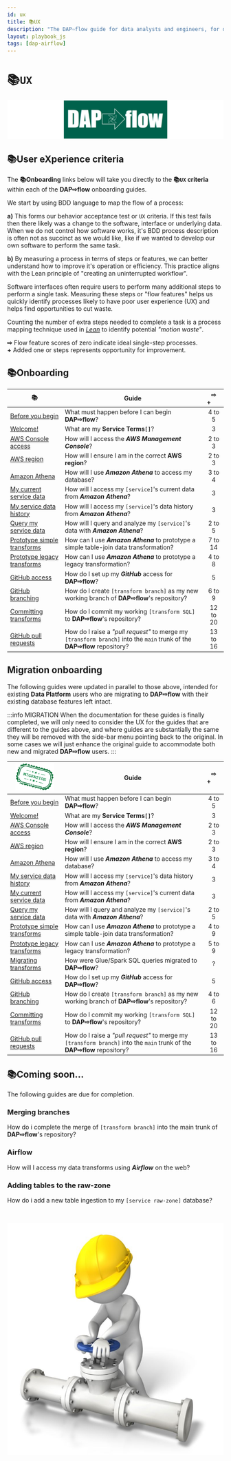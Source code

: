 ```yaml
---
id: ux
title: 📚UX
description: "The DAP⇨flow guide for data analysts and engineers, for developing and deploying Airflow DAGs, running data pipelines in the Data Analytics Platform (DAP)."
layout: playbook_js
tags: [dap-airflow]
---
```


# 📚`UX`
![DAP⇨flow](../dap-airflow/images/DAPairflowFLOWwide.png)  

## 📚User eXperience criteria
The **📚Onboarding** links below will take you directly to the **📚`UX` criteria** within each of the **DAP⇨flow** onboarding guides.

We start by using BDD language to map the flow of a process: 

**a)** This forms our behavior acceptance test or `UX` criteria. If this test fails then there likely was a change to the software, interface or underlying data. When we do not control how software works, it's BDD process description is often not as succinct as we would like, like if we wanted to develop our own software to perform the same task. 

**b)** By measuring a process in terms of steps or features, we can better understand how to improve it's operation or efficiency. This practice aligns with the Lean principle of "creating an uninterrupted workflow".

Software interfaces often require users to perform many additional steps to perform a single task. Measuring these steps or "flow features" helps us quickly identify processes likely to have poor user experience (UX) and helps find opportunities to cut waste.

Counting the number of extra steps needed to complete a task is a process mapping technique used in [*Lean*](https://en.wikipedia.org/wiki/Lean_government) to identify potential *"motion waste"*. 

**⇨** Flow feature scores of zero indicate ideal single-step processes.  
**+** Added one or steps represents opportunity for improvement.

## 📚Onboarding

| **📚** | **Guide** | &nbsp; **⇨ &nbsp; +** &nbsp; &nbsp; &nbsp; |
| --- | --- | :---: |
| [Before you begin](../dap-airflow/onboarding/begin#ux-criteria)                                  | What must happen before I can begin **DAP⇨flow**?                                              | 4 to 5 |
| [Welcome!](../dap-airflow/onboarding/welcome#ux-criteria)                                        | What are my **Service Terms`[]`**?                                                             | 3 |
| [AWS Console access](../dap-airflow/onboarding/access-the-AWS-Management-Console#ux-criteria)    | How will I access the ***AWS Management Console***?                                            | 2 to 3 |
| [AWS region](../dap-airflow/onboarding/access-the-AWS-region#ux-criteria)                        | How will I ensure I am in the correct **AWS region**?                                          | 2 to 3 |
| [Amazon Athena](../dap-airflow/onboarding/access-my-Amazon-Athena-database#ux-criteria)          | How will I use ***Amazon Athena*** to access my database?                                      | 3 to 4 |
| [My current service data](../dap-airflow/onboarding/access-my-current-service-data#ux-criteria)  | How will I access my `[service]`'s current data from ***Amazon Athena***?                      | 3 |
| [My service data history](../dap-airflow/onboarding/access-my-service-data-history#ux-criteria)  | How will I access my `[service]`'s data history from ***Amazon Athena***?                      | 3 |
| [Query my service data](../dap-airflow/onboarding/query-my-service-data#ux-criteria)             | How will I query and analyze my `[service]`'s data with ***Amazon Athena***?                   | 2 to 5 |
| [Prototype simple transforms](../dap-airflow/onboarding/prototype-simple-transforms#ux-criteria) | How can I use ***Amazon Athena*** to prototype a simple table-join data transformation?        | 7 to 14 |
| [Prototype legacy transforms](../dap-airflow/onboarding/prototype-legacy-transforms#ux-criteria) | How can I use ***Amazon Athena*** to prototype a legacy transformation?                        | 4 to 8 |
| [GitHub access](../dap-airflow/onboarding/github-access#ux-criteria)                             | How do I set up my ***GitHub*** access for **DAP⇨flow**?                                       | 5 |
| [GitHub branching](../dap-airflow/onboarding/github-branch#ux-criteria)                          | How do I create `[transform branch]` as my new working branch of **DAP⇨flow**'s repository?    | 6 to 9 |
| [Committing transforms](../dap-airflow/onboarding/github-commit-transform#ux-criteria)           | How do I commit my working `[transform SQL]` to **DAP⇨flow**'s repository?                     | 12 to 20 |
| [GitHub pull requests](../dap-airflow/onboarding/github-pull-request#ux-criteria)                | How do I raise a *"pull request"* to merge my `[transform branch]` into the `main` trunk of the **DAP⇨flow** repository? | 13 to 16 |

## Migration onboarding

The following guides were updated in parallel to those above, intended for existing **Data Platform** users who are migrating to **DAP⇨flow** with their existing database features left intact.  

:::info MIGRATION
When the documentation for these guides is finally completed, we will only need to consider the UX for the guides that are different to the guides above, and where guides are substantially the same they will be removed with the side-bar menu pointing back to the original. In some cases we will just enhance the original guide to accommodate both new and migrated **DAP⇨flow** users.
:::

| ![DAP⇨flow](../dap-airflow/images/migration-small.png) | **Guide** | &nbsp; **⇨ &nbsp; +** &nbsp; &nbsp; &nbsp; |
| --- | --- | :---: |
| [Before you begin](../dap-airflow/parking/begin#ux-criteria)                                  | What must happen before I can begin **DAP⇨flow**?                                             | 4 to 5 |
| [Welcome!](../dap-airflow/parking/welcome#ux-criteria)                                        | What are my **Service Terms`[]`**?                                                            | 3 |
| [AWS Console access](../dap-airflow/parking/access-the-AWS-Management-Console#ux-criteria)    | How will I access the ***AWS Management Console***?                                           | 2 to 3 |
| [AWS region](../dap-airflow/parking/access-the-AWS-region#ux-criteria)                        | How will I ensure I am in the correct **AWS region**?                                         | 2 to 3 |
| [Amazon Athena](../dap-airflow/parking/access-my-Amazon-Athena-database#ux-criteria)          | How will I use ***Amazon Athena*** to access my database?                                     | 3 to 4 |
| [My service data history](../dap-airflow/parking/access-my-service-data-history#ux-criteria)  | How will I access my `[service]`'s data history from ***Amazon Athena***?                     | 3 |
| [My current service data](../dap-airflow/parking/access-my-current-service-data#ux-criteria)  | How will I access my `[service]`'s current data from ***Amazon Athena***?                     | 3 |
| [Query my service data](../dap-airflow/parking/query-my-service-data#ux-criteria)             | How will I query and analyze my `[service]`'s data with ***Amazon Athena***?                  | 2 to 5 |
| [Prototype simple transforms](../dap-airflow/parking/prototype-simple-transforms#ux-criteria) | How can I use ***Amazon Athena*** to prototype a simple table-join data transformation?       | 4 to 9 |
| [Prototype legacy transforms](../dap-airflow/parking/prototype-legacy-transforms#ux-criteria) | How can I use ***Amazon Athena*** to prototype a legacy transformation?                       | 5 to 9 |
| [Migrating transforms](../parking/migrating-transforms)                                       | How were Glue/Spark SQL queries migrated to **DAP⇨flow**?                                     | ? |
| [GitHub access](../dap-airflow/parking/github-access#ux-criteria)                             | How do I set up my ***GitHub*** access for **DAP⇨flow**?                                      | 5 |
| [GitHub branching](../dap-airflow/parking/github-branch#ux-criteria)                          | How do I create `[transform branch]` as my new working branch of **DAP⇨flow**'s repository?   | 4 to 6 |
| [Committing transforms](../dap-airflow/parking/github-commit-transform#ux-criteria)           | How do I commit my working `[transform SQL]` to **DAP⇨flow**'s repository?                    | 12 to 20 |
| [GitHub pull requests](../dap-airflow/parking/github-pull-request#ux-criteria)                | How do I raise a *"pull request"* to merge my `[transform branch]` into the `main` trunk of the **DAP⇨flow** repository? | 13 to 16 |

## 📚Coming soon...
The following guides are due for completion.

### Merging branches 
How do i complete the merge of `[transform branch]` into the main trunk of **DAP⇨flow**'s repository?

### Airflow
How will I access my data transforms using ***Airflow*** on the web?

### Adding tables to the raw-zone
How do i add a new table ingestion to my `[service raw-zone]` database?

<br/>

![Apache Airflow](../dap-airflow/images/worker_tap_valve_800_wht.jpg)  

